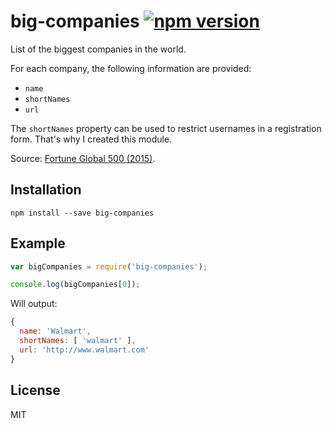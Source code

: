 # big-companies [![npm version](https://img.shields.io/npm/v/big-companies.svg)](https://www.npmjs.com/package/big-companies)

List of the biggest companies in the world.

For each company, the following information are provided:

- `name`
- `shortNames`
- `url`

The `shortNames` property can be used to restrict usernames in a registration form. That's why I created this module.

Source: [Fortune Global 500 (2015)](http://fortune.com/global500/).

## Installation

```
npm install --save big-companies
```

## Example

```javascript
var bigCompanies = require('big-companies');

console.log(bigCompanies[0]);
```

Will output:

```javascript
{
  name: 'Walmart',
  shortNames: [ 'walmart' ],
  url: 'http://www.walmart.com'
}
```

## License

MIT
